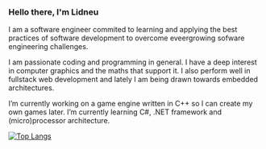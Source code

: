 ### Hello there, I'm Lidneu


I am a software engineer commited to learning and applying the best practices of software development to overcome eveergrowing sofware engineering challenges.

I am passionate coding and programming in general. I have a deep interest in computer graphics and the maths that support it.
I also perform well in fullstack web development and lately I am being drawn towards embedded architectures. 

I’m currently working on a game engine written in C++ so I can create my own games later. I’m currently learning C#, .NET framework and (micro)processor architecture.

 <span>[![Top Langs](https://github-readme-stats.vercel.app/api/top-langs/?username=LPFOXX&theme=nord&layout=compact&langs_count=8)](https://github.com/LPFOXX)</span>

<!-- 
![Lidneu's GitHub stats](https://github-readme-stats.vercel.app/api?username=LPFOXX&theme=nord&hide_title=false&hide_rank=true&show_icons=true&count_private=true&include_all_commits=true&disable_animations=true)

![Lidneu's wakatime stats](https://github-readme-stats.vercel.app/api/wakatime?username=phyahz&&theme=nord&hide_title=true&layout=compact)
-->
